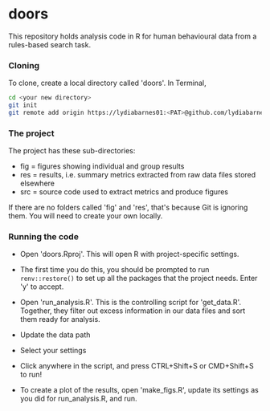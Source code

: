 # doors

This repository holds analysis code in R for human behavioural data from a rules-based search task. 

### Cloning

To clone, create a local directory called 'doors'. In Terminal, 

```bash
cd <your new directory>
git init
git remote add origin https://lydiabarnes01:<PAT>@github.com/lydiabarnes01/doors.git
```

### The project

The project has these sub-directories:

- fig = figures showing individual and group results
- res = results, i.e. summary metrics extracted from raw data files stored elsewhere
- src = source code used to extract metrics and produce figures

If there are no folders called 'fig' and 'res', that's because Git is ignoring them. You will need to create your own locally.

### Running the code

- Open 'doors.Rproj'. This will open R with project-specific settings. 
- The first time you do this, you should be prompted to run `renv::restore()` to set up all the packages that the project needs. Enter 'y' to accept.

- Open 'run_analysis.R'. This is the controlling script for 'get_data.R'. Together, they filter out excess information in our data files and sort them ready for analysis. 
- Update the data path

<!--I've written an absolute path for the data, which makes it easy for me to run the script on data that are stored outside the project directory. The path is specific to my computer, so you'll need to update it before you run the script. You can use your own absolute path (e.g. '\\C:\me\data\doors', '/Users/me/data/doors'), OR, if the data are inside the project, use file.path(project_path,'data').-->

- Select your settings

<!--You can choose which experiment version (task switching or transfer) and which session (learning, training, or test) you want to view, as well as whether you care about clicks or mouse position ('hover'). The 'version' variable changes the output file names to separate results from piloting and subsequent experiments. You could also use e.g. 'piloting', 'study01', 'study02' etc. to distinguish sequential experiments, or name each experiment by the date on which it starts. The important thing is having a new identifier every time the task code changes (e.g. if you do a second round of experiments and we change the stimulus durations), so that we are always analysing data that belong together.-->

- Click anywhere in the script, and press CTRL+Shift+S or CMD+Shift+S to run!

- To create a plot of the results, open 'make_figs.R', update its settings as you did for run_analysis.R, and run.
